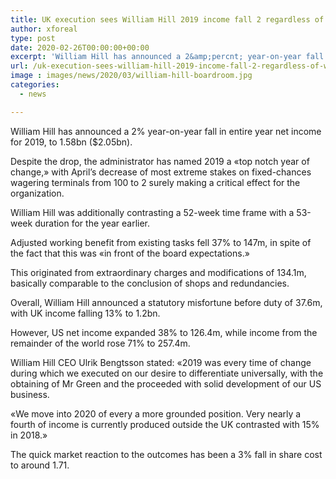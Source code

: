 ```yaml
---
title: UK execution sees William Hill 2019 income fall 2 regardless of worldwide growth
author: xforeal 
type: post
date: 2020-02-26T00:00:00+00:00
excerpt: 'William Hill has announced a 2&amp;percnt; year-on-year fall in entire year net income for 2019, to 1 '
url: /uk-execution-sees-william-hill-2019-income-fall-2-regardless-of-worldwide-growth/
image : images/news/2020/03/william-hill-boardroom.jpg
categories:
  - news

---
```

William Hill has announced a 2&percnt; year-on-year fall in entire year net income for 2019, to 1.58bn ($2.05bn). 

Despite the drop, the administrator has named 2019 a &#171;top notch year of change,&#187; with April&#8217;s decrease of most extreme stakes on fixed-chances wagering terminals from 100 to 2 surely making a critical effect for the organization. 

William Hill was additionally contrasting a 52-week time frame with a 53-week duration for the year earlier. 

Adjusted working benefit from existing tasks fell 37&percnt; to 147m, in spite of the fact that this was &#171;in front of the board expectations.&#187; 

This originated from extraordinary charges and modifications of 134.1m, basically comparable to the conclusion of shops and redundancies. 

Overall, William Hill announced a statutory misfortune before duty of 37.6m, with UK income falling 13&percnt; to 1.2bn. 

However, US net income expanded 38&percnt; to 126.4m, while income from the remainder of the world rose 71&percnt; to 257.4m. 

William Hill CEO Ulrik Bengtsson stated: &#171;2019 was every time of change during which we executed on our desire to differentiate universally, with the obtaining of Mr Green and the proceeded with solid development of our US business. 

&#171;We move into 2020 of every a more grounded position. Very nearly a fourth of income is currently produced outside the UK contrasted with 15&percnt; in 2018.&#187; 

The quick market reaction to the outcomes has been a 3&percnt; fall in share cost to around 1.71.